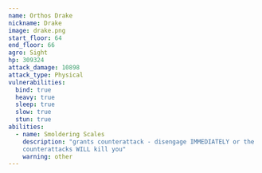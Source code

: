 ```yaml
---
name: Orthos Drake
nickname: Drake
image: drake.png
start_floor: 64
end_floor: 66
agro: Sight
hp: 309324
attack_damage: 10898
attack_type: Physical
vulnerabilities:
  bind: true
  heavy: true
  sleep: true
  slow: true
  stun: true
abilities:
  - name: Smoldering Scales
    description: "grants counterattack - disengage IMMEDIATELY or the
    counterattacks WILL kill you"
    warning: other
---
```

